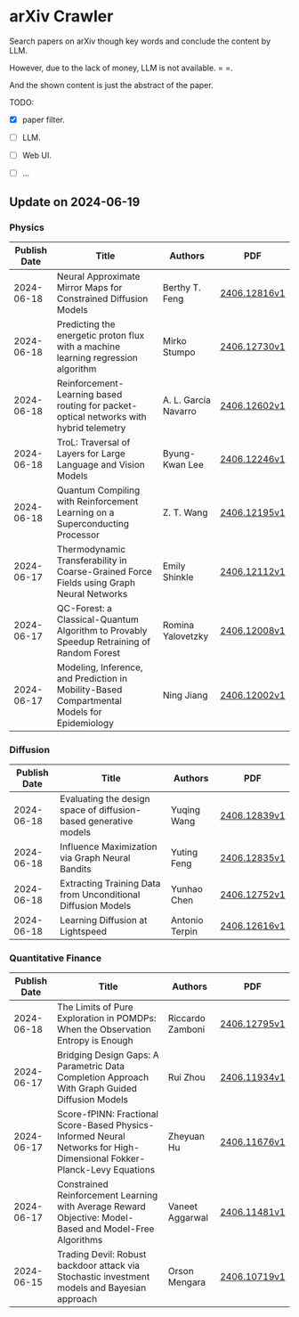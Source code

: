 # arXiv Crawler

Search papers on arXiv though key words and conclude the content by LLM.

However, due to the lack of money, LLM is not available. = =.

And the shown content is just the abstract of the paper.

TODO: 

- [x] paper filter.

- [ ] LLM.

- [ ] Web UI.

- [ ] ...


## Update on 2024-06-19

### Physics
|Publish Date|Title|Authors|PDF|
|---|---|---|---|
|2024-06-18|Neural Approximate Mirror Maps for Constrained Diffusion Models|Berthy T. Feng|[2406.12816v1](http://arxiv.org/pdf/2406.12816v1)|
|2024-06-18|Predicting the energetic proton flux with a machine learning regression algorithm|Mirko Stumpo|[2406.12730v1](http://arxiv.org/pdf/2406.12730v1)|
|2024-06-18|Reinforcement-Learning based routing for packet-optical networks with hybrid telemetry|A. L. García Navarro|[2406.12602v1](http://arxiv.org/pdf/2406.12602v1)|
|2024-06-18|TroL: Traversal of Layers for Large Language and Vision Models|Byung-Kwan Lee|[2406.12246v1](http://arxiv.org/pdf/2406.12246v1)|
|2024-06-18|Quantum Compiling with Reinforcement Learning on a Superconducting Processor|Z. T. Wang|[2406.12195v1](http://arxiv.org/pdf/2406.12195v1)|
|2024-06-17|Thermodynamic Transferability in Coarse-Grained Force Fields using Graph Neural Networks|Emily Shinkle|[2406.12112v1](http://arxiv.org/pdf/2406.12112v1)|
|2024-06-17|QC-Forest: a Classical-Quantum Algorithm to Provably Speedup Retraining of Random Forest|Romina Yalovetzky|[2406.12008v1](http://arxiv.org/pdf/2406.12008v1)|
|2024-06-17|Modeling, Inference, and Prediction in Mobility-Based Compartmental Models for Epidemiology|Ning Jiang|[2406.12002v1](http://arxiv.org/pdf/2406.12002v1)|

### Diffusion
|Publish Date|Title|Authors|PDF|
|---|---|---|---|
|2024-06-18|Evaluating the design space of diffusion-based generative models|Yuqing Wang|[2406.12839v1](http://arxiv.org/pdf/2406.12839v1)|
|2024-06-18|Influence Maximization via Graph Neural Bandits|Yuting Feng|[2406.12835v1](http://arxiv.org/pdf/2406.12835v1)|
|2024-06-18|Extracting Training Data from Unconditional Diffusion Models|Yunhao Chen|[2406.12752v1](http://arxiv.org/pdf/2406.12752v1)|
|2024-06-18|Learning Diffusion at Lightspeed|Antonio Terpin|[2406.12616v1](http://arxiv.org/pdf/2406.12616v1)|

### Quantitative Finance
|Publish Date|Title|Authors|PDF|
|---|---|---|---|
|2024-06-18|The Limits of Pure Exploration in POMDPs: When the Observation Entropy is Enough|Riccardo Zamboni|[2406.12795v1](http://arxiv.org/pdf/2406.12795v1)|
|2024-06-17|Bridging Design Gaps: A Parametric Data Completion Approach With Graph Guided Diffusion Models|Rui Zhou|[2406.11934v1](http://arxiv.org/pdf/2406.11934v1)|
|2024-06-17|Score-fPINN: Fractional Score-Based Physics-Informed Neural Networks for High-Dimensional Fokker-Planck-Levy Equations|Zheyuan Hu|[2406.11676v1](http://arxiv.org/pdf/2406.11676v1)|
|2024-06-17|Constrained Reinforcement Learning with Average Reward Objective: Model-Based and Model-Free Algorithms|Vaneet Aggarwal|[2406.11481v1](http://arxiv.org/pdf/2406.11481v1)|
|2024-06-15|Trading Devil: Robust backdoor attack via Stochastic investment models and Bayesian approach|Orson Mengara|[2406.10719v1](http://arxiv.org/pdf/2406.10719v1)|
